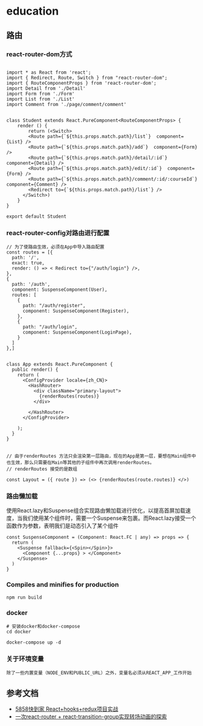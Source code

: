 # education

## 路由

### react-router-dom方式
```tsx

import * as React from 'react';
import { Redirect, Route, Switch } from "react-router-dom";
import { RouteComponentProps } from 'react-router-dom';
import Detail from './Detail'
import Form from './Form'
import List from './List'
import Comment from './page/comment/comment'


class Student extends React.PureComponent<RouteComponentProps> {
    render () {
        return (<Switch>
        <Route path={`${this.props.match.path}/list`}  component={List} />
        <Route path={`${this.props.match.path}/add`}  component={Form} />
        <Route path={`${this.props.match.path}/detail/:id`}  component={Detail} />
        <Route path={`${this.props.match.path}/edit/:id`}  component={Form} />
        <Route path={`${this.props.match.path}/comment/:id/:courseId`}  component={Comment} />
        <Redirect to={`${this.props.match.path}/list`} />
      </Switch>)
    }
}

export default Student
```


### react-router-config对路由进行配置

```tsx
// 为了使路由生效，必须在App中导入路由配置
const routes = [{
  path: '/',
  exact: true,
  render: () => < Redirect to={"/auth/login"} />,
},
{
  path: '/auth',
  component: SuspenseComponent(User),
  routes: [
    {
      path: "/auth/register",
      component: SuspenseComponent(Register),
    },
    {
      path: "/auth/login",
      component: SuspenseComponent(LoginPage),
    }
  ]
},]


class App extends React.PureComponent {
  public render() {
    return (
      <ConfigProvider locale={zh_CN}>
        <HashRouter>
          <div className="primary-layout">
            {renderRoutes(routes)}
          </div>

        </HashRouter>
      </ConfigProvider>

    );
  }
}


// 由于renderRoutes 方法只会渲染第一层路由，现在的App是第一层，要想在Main组件中也生效，那么只需要在Main等其他的子组件中再次调用renderRoutes。
// renderRoutes 接受的是数组

const Layout = ({ route }) => (<> {renderRoutes(route.routes)} </>)
```

### 路由懒加载
使用React.lazy和Suspense组合实现路由懒加载进行优化，以提高首屏加载速度，当我们使用某个组件时，需要一个Suspense来包裹。而React.lazy接受一个函数作为参数，表明我们是动态引入了某个组件

```tsx
const SuspenseComponent = (Component: React.FC | any) => props => {
  return (
    <Suspense fallback={<Spin></Spin>}>
      <Component {...props} > </Component>
    </Suspense>
  )
}
```

### Compiles and minifies for production
```
npm run build
```


### docker
```
# 安装docker和docker-compose
cd docker

docker-compose up -d

```
### 关于环境变量
```
除了一些内置变量（NODE_ENV和PUBLIC_URL）之外，变量名必须从REACT_APP_工作开始
```
## 参考文档
- [5858快到家 React+hooks+redux项目实战](https://juejin.im/post/6865495375382806535)
- [一次react-router + react-transition-group实现转场动画的探索](https://juejin.im/post/6844903818073899022)
